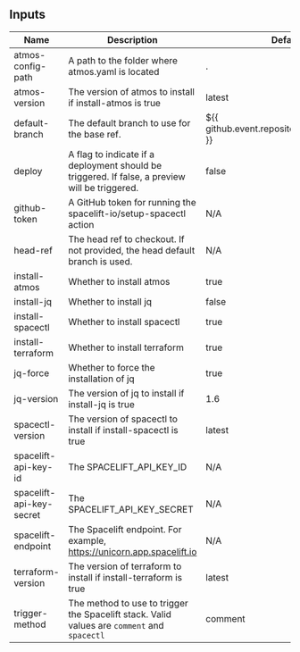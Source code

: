 <!-- markdownlint-disable -->

## Inputs

| Name | Description | Default | Required |
|------|-------------|---------|----------|
| atmos-config-path | A path to the folder where atmos.yaml is located | . | false |
| atmos-version | The version of atmos to install if install-atmos is true | latest | false |
| default-branch | The default branch to use for the base ref. | ${{ github.event.repository.default\_branch }} | false |
| deploy | A flag to indicate if a deployment should be triggered. If false, a preview will be triggered. | false | false |
| github-token | A GitHub token for running the spacelift-io/setup-spacectl action | N/A | true |
| head-ref | The head ref to checkout. If not provided, the head default branch is used. | N/A | false |
| install-atmos | Whether to install atmos | true | false |
| install-jq | Whether to install jq | false | false |
| install-spacectl | Whether to install spacectl | true | false |
| install-terraform | Whether to install terraform | true | false |
| jq-force | Whether to force the installation of jq | true | false |
| jq-version | The version of jq to install if install-jq is true | 1.6 | false |
| spacectl-version | The version of spacectl to install if install-spacectl is true | latest | false |
| spacelift-api-key-id | The SPACELIFT\_API\_KEY\_ID | N/A | false |
| spacelift-api-key-secret | The SPACELIFT\_API\_KEY\_SECRET | N/A | false |
| spacelift-endpoint | The Spacelift endpoint. For example, https://unicorn.app.spacelift.io | N/A | false |
| terraform-version | The version of terraform to install if install-terraform is true | latest | false |
| trigger-method | The method to use to trigger the Spacelift stack. Valid values are `comment` and `spacectl` | comment | false |


<!-- markdownlint-restore -->
